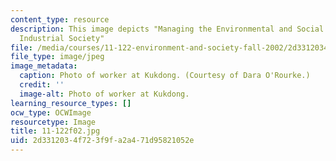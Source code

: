 ```yaml
---
content_type: resource
description: This image depicts "Managing the Environmental and Social Impacts of
  Industrial Society"
file: /media/courses/11-122-environment-and-society-fall-2002/2d3312034f723f9fa2a471d95821052e_11-122f02.jpg
file_type: image/jpeg
image_metadata:
  caption: Photo of worker at Kukdong. (Courtesy of Dara O'Rourke.)
  credit: ''
  image-alt: Photo of worker at Kukdong.
learning_resource_types: []
ocw_type: OCWImage
resourcetype: Image
title: 11-122f02.jpg
uid: 2d331203-4f72-3f9f-a2a4-71d95821052e
---
```

